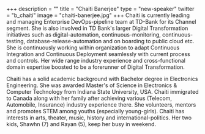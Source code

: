 +++
description = ""
title = "Chaiti Banerjee"
type = "new-speaker"
twitter = "b_chaiti"
image = "chaiti-banerjee.jpg"
+++
Chaiti is currently leading and  managing Enterprise DevOps-pipeline team at TD-Bank for its Channel segment. She is also involved in TD Bank's larger Digital Transformation initiatives such as digital-automation, continuous-monitoring, continuous-testing, database-release-automation and on boarding to public cloud etc. She is continuously working within organization to adapt Continuous Integration and Continuous Deployment seamlessly with current process and controls. Her wide range industry experience and cross-functional domain expertise boosted to be a forerunner of Digital Transformation.

Chaiti has a solid academic background with Bachelor degree in Electronics Engineering. She was awarded Master's of Science  in Electronics & Computer Technology from Indiana State University, USA. Chaiti immigrated to Canada along with her family after achieving various (Telecom, Automobile, Insurance) industry experience there. She volunteers, mentors and promotes STEM among youths (especially young-girls). Chaiti has interests in arts, theater, music, history and international-politics. Her two kids, Shawhn (7) and Rayan (5), keep her busy in weekend.